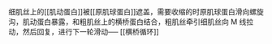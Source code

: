 细肌丝上的[[肌动蛋白]]被[[原肌球蛋白]]遮盖，需要收缩的时原肌球蛋白滑向螺旋沟，肌动蛋白暴露，和粗肌丝上的横桥蛋白结合，粗肌丝牵引细肌丝向 M 线拉动，然后回复，进行下一轮滑动── [[横桥循环]]